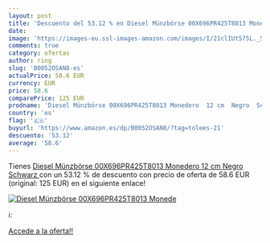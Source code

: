 ```yaml
---
layout: post
title: 'Descuento del 53.12 % en Diesel Münzbörse 00X696PR425T8013 Monede'
date: 
image: 'https://images-eu.ssl-images-amazon.com/images/I/21clIUt575L._SL200_.jpg'
comments: true
category: ofertas
author: ring
slug: 'B0052OSAN8-es'
actualPrice: 58.6 EUR
currency: EUR
price: 58.6
comparePrice: 125 EUR
prodname: 'Diesel Münzbörse 00X696PR425T8013 Monedero  12 cm  Negro  Schwarz '
country: 'es'
flag: '🇪🇸'
buyurl: 'https://www.amazon.es/dp/B0052OSAN8/?tag=tolees-21'
descuento: '53.12'
average: '58.6'
---
```


Tienes [Diesel Münzbörse 00X696PR425T8013 Monedero  12 cm  Negro  Schwarz ](https://www.amazon.es/dp/B0052OSAN8/?tag=tolees-21) con un 53.12 % de descuento con precio de oferta de 58.6 EUR (original: 125 EUR) en el siguiente enlace!

[![Diesel Münzbörse 00X696PR425T8013 Monede](https://images-eu.ssl-images-amazon.com/images/I/21clIUt575L._SL200_.jpg)](https://www.amazon.es/dp/B0052OSAN8/?tag=tolees-21)

ℹ️:


[Accede a la oferta!!](https://www.amazon.es/dp/B0052OSAN8/?tag=tolees-21)
